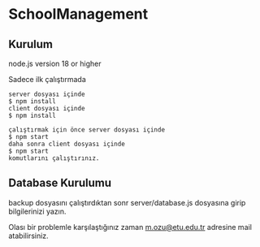 # SchoolManagement
## Kurulum
node.js version 18 or higher


Sadece ilk çalıştırmada
```
server dosyası içinde
$ npm install
client dosyası içinde
$ npm install
```
```
çalıştırmak için önce server dosyası içinde
$ npm start
daha sonra client dosyası içinde
$ npm start
komutlarını çalıştırınız.
```
## Database Kurulumu
backup dosyasını çalıştırdıktan sonr server/database.js dosyasına girip bilgilerinizi yazın.

Olası bir problemle karşılaştığınız zaman
m.ozu@etu.edu.tr adresine mail atabilirsiniz.



